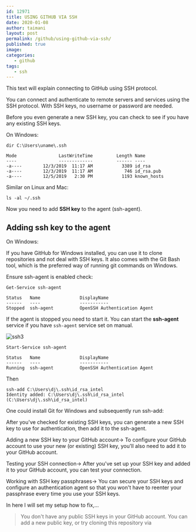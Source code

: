 ```yaml
---
id: 12971
title: USING GITHUB VIA SSH
date: 2020-01-08
author: taimani
layout: post
permalink: /github/using-github-via-ssh/
published: true
image: 
categories:
   - github
tags:
   - ssh
---
```

This text will explain connecting to GitHub using SSH protocol.

You can connect and authenticate to remote servers and services using the SSH protocol. With SSH keys, no username or password are needed.

Before you even generate a new SSH key, you can check to see if you have any existing SSH keys.

On Windows:

`dir C:\Users\uname\.ssh`
```
Mode                LastWriteTime         Length Name
----                -------------         ------ ----
-a----        12/3/2019  11:17 AM           3389 id_rsa
-a----        12/3/2019  11:17 AM            746 id_rsa.pub
-a----        12/5/2019   2:30 PM           1193 known_hosts
```

Similar on Linux and Mac:

`ls -al ~/.ssh`

Now you need to add **SSH key** to the agent (ssh-agent).


## Adding ssh key to the agent

On Windows:

If you have GitHub for Windows installed, you can use it to clone repositories and not deal with SSH keys. It also comes with the Git Bash tool, which is the preferred way of running git commands on Windows.

Ensure ssh-agent is enabled check:

`Get-Service ssh-agent`
```
Status   Name               DisplayName
------   ----               -----------
Stopped  ssh-agent          OpenSSH Authentication Agent
```

If the agent is stopped you need to start it. You can start the **ssh-agent** service if you have `ssh-agent` service set on manual.

<img alt="ssh3">


`Start-Service ssh-agent`

```
Status   Name               DisplayName
------   ----               -----------
Running  ssh-agent          OpenSSH Authentication Agent
```


Then 

```
ssh-add C:\Users\dj\.ssh\id_rsa_intel
Identity added: C:\Users\dj\.ssh\id_rsa_intel (C:\Users\dj\.ssh\id_rsa_intel)
```




One could install Git for Windows and subsequently run ssh-add:



After you've checked for existing SSH keys, you can generate a new SSH key to use for authentication, then add it to the ssh-agent.

Adding a new SSH key to your GitHub account→
To configure your GitHub account to use your new (or existing) SSH key, you'll also need to add it to your GitHub account.

Testing your SSH connection→
After you've set up your SSH key and added it to your GitHub account, you can test your connection.

Working with SSH key passphrases→
You can secure your SSH keys and configure an authentication agent so that you won't have to reenter your passphrase every time you use your SSH keys.

In here I will set my setup how to fix,...

>You don't have any public SSH keys in your GitHub account. You can add a new public key, or try cloning this repository via 



